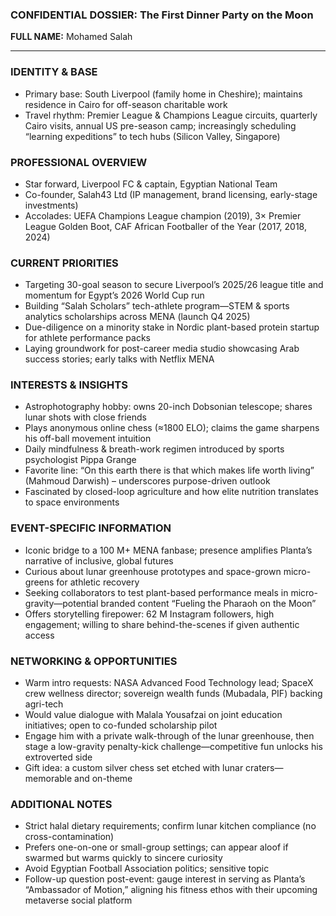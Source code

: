 ### CONFIDENTIAL DOSSIER: The First Dinner Party on the Moon

**FULL NAME:** Mohamed Salah

---
### IDENTITY & BASE
- Primary base: South Liverpool (family home in Cheshire); maintains residence in Cairo for off-season charitable work  
- Travel rhythm: Premier League & Champions League circuits, quarterly Cairo visits, annual US pre-season camp; increasingly scheduling “learning expeditions” to tech hubs (Silicon Valley, Singapore)

### PROFESSIONAL OVERVIEW
- Star forward, Liverpool FC & captain, Egyptian National Team  
- Co-founder, Salah43 Ltd (IP management, brand licensing, early-stage investments)  
- Accolades: UEFA Champions League champion (2019), 3× Premier League Golden Boot, CAF African Footballer of the Year (2017, 2018, 2024)

### CURRENT PRIORITIES
- Targeting 30-goal season to secure Liverpool’s 2025/26 league title and momentum for Egypt’s 2026 World Cup run  
- Building “Salah Scholars” tech-athlete program—STEM & sports analytics scholarships across MENA (launch Q4 2025)  
- Due-diligence on a minority stake in Nordic plant-based protein startup for athlete performance packs  
- Laying groundwork for post-career media studio showcasing Arab success stories; early talks with Netflix MENA

### INTERESTS & INSIGHTS
- Astrophotography hobby: owns 20-inch Dobsonian telescope; shares lunar shots with close friends  
- Plays anonymous online chess (≈1800 ELO); claims the game sharpens his off-ball movement intuition  
- Daily mindfulness & breath-work regimen introduced by sports psychologist Pippa Grange  
- Favorite line: “On this earth there is that which makes life worth living” (Mahmoud Darwish) – underscores purpose-driven outlook  
- Fascinated by closed-loop agriculture and how elite nutrition translates to space environments

### EVENT-SPECIFIC INFORMATION
- Iconic bridge to a 100 M+ MENA fanbase; presence amplifies Planta’s narrative of inclusive, global futures  
- Curious about lunar greenhouse prototypes and space-grown micro-greens for athletic recovery  
- Seeking collaborators to test plant-based performance meals in micro-gravity—potential branded content “Fueling the Pharaoh on the Moon”  
- Offers storytelling firepower: 62 M Instagram followers, high engagement; willing to share behind-the-scenes if given authentic access

### NETWORKING & OPPORTUNITIES
- Warm intro requests: NASA Advanced Food Technology lead; SpaceX crew wellness director; sovereign wealth funds (Mubadala, PIF) backing agri-tech  
- Would value dialogue with Malala Yousafzai on joint education initiatives; open to co-funded scholarship pilot  
- Engage him with a private walk-through of the lunar greenhouse, then stage a low-gravity penalty-kick challenge—competitive fun unlocks his extroverted side  
- Gift idea: a custom silver chess set etched with lunar craters—memorable and on-theme

### ADDITIONAL NOTES
- Strict halal dietary requirements; confirm lunar kitchen compliance (no cross-contamination)  
- Prefers one-on-one or small-group settings; can appear aloof if swarmed but warms quickly to sincere curiosity  
- Avoid Egyptian Football Association politics; sensitive topic  
- Follow-up question post-event: gauge interest in serving as Planta’s “Ambassador of Motion,” aligning his fitness ethos with their upcoming metaverse social platform